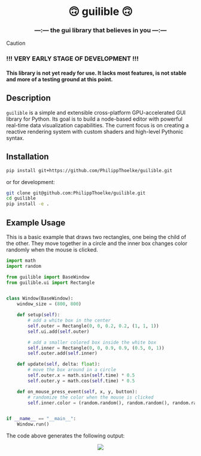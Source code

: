 <h1 align="center">🙃 guilible 🙃</h1>
<h3 align="center">—:— the gui library that believes in you —:—</h3>


> [!CAUTION]
> ### !!! VERY EARLY STAGE OF DEVELOPMENT !!!
> #### This library is not yet ready for use. It lacks most features, is not stable and more of a testing ground at this point.

## Description
`guilible` is a simple and extensible cross-platform GPU-accelerated GUI library for Python. Its goal is to build a node-based editor with powerful real-time data visualization capabilities. The current focus is on creating a reactive rendering system with custom shaders and high-level Pythonic syntax.

## Installation
```bash
pip install git+https://github.com/PhilippThoelke/guilible.git
```
or for development:
```bash
git clone git@github.com:PhilippThoelke/guilible.git
cd guilible
pip install -e .
```

## Example Usage
This is a basic example that draws two rectangles, one being the child of the other. They move together in a circle and the inner box changes color randomly when the mouse is clicked.

```python
import math
import random

from guilible import BaseWindow
from guilible.ui import Rectangle


class Window(BaseWindow):
    window_size = (800, 800)

    def setup(self):
        # add a white box in the center
        self.outer = Rectangle(0, 0, 0.2, 0.2, (1, 1, 1))
        self.ui.add(self.outer)

        # add a smaller colored box inside the white box
        self.inner = Rectangle(0, 0, 0.9, 0.9, (0.5, 0, 1))
        self.outer.add(self.inner)

    def update(self, delta: float):
        # move the box around in a circle
        self.outer.x = math.sin(self.time) * 0.5
        self.outer.y = math.cos(self.time) * 0.5

    def on_mouse_press_event(self, x, y, button):
        # randomize the color when the mouse is clicked
        self.inner.color = (random.random(), random.random(), random.random())


if __name__ == "__main__":
    Window.run()
```
The code above generates the following output:
<p align="center">
    <img src="https://github.com/user-attachments/assets/6fe9e323-0951-4c9a-ac59-8c942d0c6f0d">
</p>
